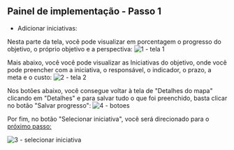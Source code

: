 ## Painel de implementação - Passo 1
- Adicionar iniciativas:

Nesta parte da tela, você pode visualizar em porcentagem o progresso do objetivo, o próprio objetivo e a perspectiva:
![1 - tela 1](https://github.com/void-works-br/planejare-documentacao/assets/107960686/76f6ed61-6e2a-4dad-8d46-58d04b44b487)

Mais abaixo, você você pode visualizar as Iniciativas do objetivo, onde você pode preencher com a iniciativa, o responsável, o indicador, o prazo, a meta e o custo:
![2 - tela 2](https://github.com/void-works-br/planejare-documentacao/assets/107960686/d4c2db0c-81f8-44b3-8fef-a6e63407f7f0)

Nos botões abaixo, você consegue voltar à tela de "Detalhes do mapa" clicando em "Detalhes" e para salvar tudo o que foi preenchido, basta clicar no botão "Salvar progresso": 
![4 - botoes](https://github.com/void-works-br/planejare-documentacao/assets/107960686/c41ac6f7-beaf-4d50-a8b9-4ccfffb86364)

Por fim, no botão "Selecionar iniciativa", você será direcionado para o [próximo passo:](https://github.com/void-works-br/planejare-documentacao/blob/main/mapa-estrategico/steps/step%20painel/doc-painel-step2.md)

![3 - selecionar iniciativa](https://github.com/void-works-br/planejare-documentacao/assets/107960686/c39b7e54-5f6f-4095-88ec-b41684efef7c)



